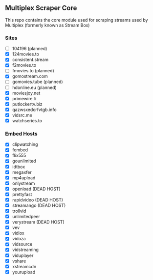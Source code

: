 ## Multiplex Scraper Core

This repo contains the core module used for scraping streams used by Multiplex (formerly known as Stream Box)

### Sites
- [ ] 104196 (planned)
- [x] 124movies.to
- [x] consistent.stream
- [x] f2movies.to
- [ ] fmovies.to (planned)
- [X] gomostream.com
- [ ] gomovies.tube (planned)
- [ ] hdonline.eu (planned)
- [X] moviesjoy.net
- [X] primewire.li
- [X] putlockertv.biz
- [X] qazwsxedcrfvtgb.info
- [X] vidsrc.me
- [X] watchseries.to

### Embed Hosts
- [X] clipwatching
- [X] fembed
- [X] flix555
- [X] gounlimited
- [X] idtbox
- [X] megaxfer
- [X] mp4upload
- [X] onlystream
- [X] openload (DEAD HOST)
- [X] prettyfast
- [X] rapidvideo (DEAD HOST)
- [X] streamango (DEAD HOST)
- [X] trollvid
- [X] unlimitedpeer
- [X] verystream (DEAD HOST)
- [X] vev
- [X] vidlox
- [X] vidoza
- [X] vidsource
- [X] vidstreaming
- [X] viduplayer
- [X] vshare
- [X] xstreamcdn
- [X] yourupload